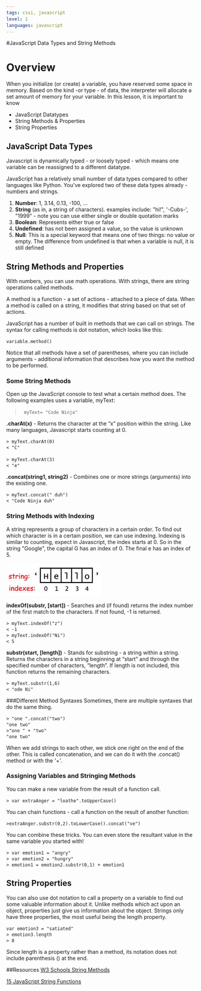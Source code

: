 ```yaml
---
tags: cssi, javascript
level: 1
languages: javascript
---
```

#JavaScript Data Types and String Methods


# Overview
When you initialize (or create) a variable, you have reserved some space in memory. Based on the kind -or type - of data, the interpreter will allocate a set amount of memory for your variable. In this lesson, it is important to know
* JavaScript Datatypes
* String Methods & Properties
* String Properties

## JavaScript Data Types
Javascript is dynamically typed - or loosely typed - which means one variable can be reassigned to a different datatype.

JavaScript has a relatively small number of data types compared to other languages like Python. You've explored two of these data types already - numbers and strings.

1. **Number**: 1, 3.14, 0.13, -100, …  
2. **String** (as in, a string of characters). examples include: "hi!", '-Cubs-', "1999" - note you can use either single or double quotation marks
3. **Boolean**: Represents either true or false
4. **Undefined**: has not been assigned a value, so the value is unknown
5. **Null**: This is a special keyword that means one of two things: no value or empty. The difference from undefined is that when a variable is null, it is still defined

## String Methods and Properties

With numbers, you can use math operations. With strings, there are string operations called methods.

A method is a function - a set of actions - attached to a piece of data. When a method is called on a string, it modifies that string based on that set of actions.

JavaScript has a number of built in methods that we can call on strings. The syntax for calling methods is dot notation, which looks like this:
```
variable.method()
```

Notice that all methods have a set of parentheses, where you can include arguments - additional information that describes how you want the method to be performed.

### Some String Methods

Open up the JavaScript console to test what a certain method does. The following examples uses a variable, myText:

> ` myText= "Code Ninja"`

**.charAt(x)** - Returns the character at the “x” position within the string. Like many languages, Javascript starts counting at 0.
```
> myText.charAt(0)
< "C"

> myText.charAt(3)
< "e"
```
**.concat(string1, string2)** - Combines one or more strings (arguments) into the existing one.
```
> myText.concat(" duh")
< "Code Ninja duh"
```

### String Methods with Indexing
A string represents a group of characters in a certain order. To find out which character is in a certain position, we can use indexing. Indexing is similar to counting, expect in Javascript, the index starts at 0. So in the string "Google", the capital G has an index of 0. The final e has an index of 5.

![example of string index](index.jpg)

**indexOf(substr, [start])** - Searches and (if found) returns the index number of the first match to the characters. If not found, -1 is returned.
```
> myText.indexOf("z")
< -1
> myText.indexOf("Ni")
< 5
```

**substr(start, [length])** - Stands for substring - a string within a string. Returns the characters in a string beginning at “start” and through the specified number of characters, “length”. If length is not included, this function returns the remaining characters.
```
> myText.substr(1,6)
< "ode Ni"
```


###Different Method Syntaxes
Sometimes, there are multiple syntaxes that do the same thing.
```
> "one ".concat("two")
"one two"
>"one " + "two"
"one two"
```
When we add strings to each other, we stick one right on the end of the other. This is called concatenation, and we can do it with the .concat() method or with the '+'.


### Assigning Variables and Stringing Methods
You can make a new variable from the result of a function call.
```
> var extraAnger = "loathe".toUpperCase()
```
You can chain functions - call a function on the result of another function:
```
>extraAnger.substr(0,2).toLowerCase().concat("ve")
```
You can combine these tricks. You can even store the resultant value in the same variable you started with!
```
> var emotion1 = "angry"
> var emotion2 = "hungry"
> emotion1 = emotion2.substr(0,1) + emotion1
```

## String Properties
You can also use dot notation to call a property on a variable to find out some valuable information about it. Unlike methods which act upon an object, properties just give us information about the object. Strings only have three properties, the most useful being the length property.
```
var emotion3 = "satiated"
> emotion3.length
> 8
```
Since length is a property rather than a method, its notation does not include parenthesis () at the end.




##Resources
[W3 Schools String Methods](http://www.w3schools.com/js/js_string_methods.asp)

[15 JavaScript String Functions](http://www.sitepoint.com/15-javascript-string-functions/)
